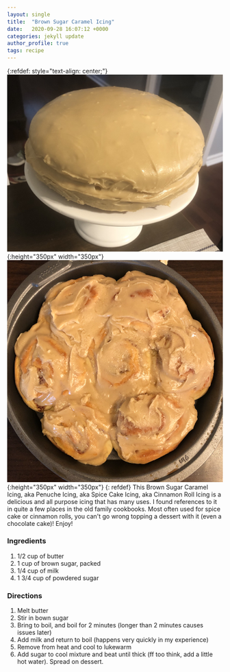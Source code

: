 ```yaml
---
layout: single
title:  "Brown Sugar Caramel Icing"
date:   2020-09-28 16:07:12 +0000
categories: jekyll update
author_profile: true
tags: recipe
---
```

{:refdef: style="text-align: center;"}
![Spice Cake](/assets/images/spice-cake-iced.jpg){:height="350px" width="350px"}
![Cinnamon Rolls](/assets/images/cinnamon-rolls-iced.png){:height="350px" width="350px"}
{: refdef}
This Brown Sugar Caramel Icing, aka Penuche Icing, aka Spice Cake Icing, aka Cinnamon Roll Icing is a delicious and all purpose icing that has many uses. I found references to it in quite a few places in the old family cookbooks. Most often used for spice cake or cinnamon rolls, you can't go wrong topping a dessert with it (even a chocolate cake)! Enjoy!

### Ingredients
 1. 1/2 cup of butter
 2. 1 cup of brown sugar, packed
 3. 1/4 cup of milk
 4. 1 3/4 cup of powdered sugar

### Directions
 1. Melt butter
 2. Stir in bown sugar
 3. Bring to boil, and boil for 2 minutes (longer than 2 minutes causes issues later)
 4. Add milk and return to boil (happens very quickly in my experience)
 5. Remove from heat and cool to lukewarm
 6. Add sugar to cool mixture and beat until thick (ff too think, add a little hot water). Spread on dessert.











